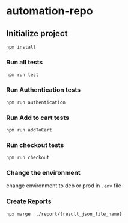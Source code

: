 # automation-repo



## Initialize project
`npm install`

### Run all tests
`npm run test`

### Run Authentication tests
`npm run authentication`

### Run Add to cart tests
`npm run addToCart`

### Run checkout tests
`npm run checkout`

### Change the environment
change environment to deb or prod in `.env` file 

### Create Reports
`npx marge  ./report/{result_json_file_name}`



